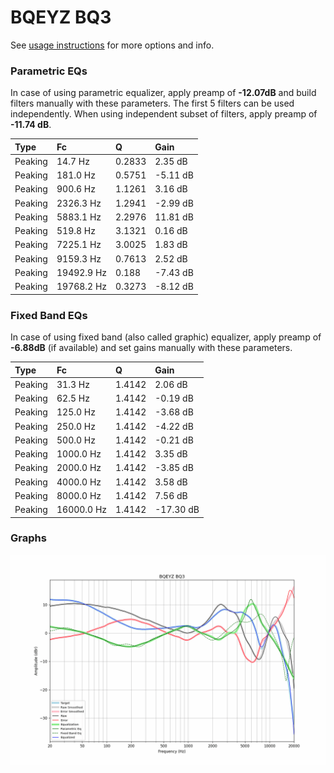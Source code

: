 # BQEYZ BQ3
See [usage instructions](https://github.com/jaakkopasanen/AutoEq#usage) for more options and info.

### Parametric EQs
In case of using parametric equalizer, apply preamp of **-12.07dB** and build filters manually
with these parameters. The first 5 filters can be used independently.
When using independent subset of filters, apply preamp of **-11.74 dB**.

| Type    | Fc         |      Q | Gain     |
|:--------|:-----------|:-------|:---------|
| Peaking | 14.7 Hz    | 0.2833 | 2.35 dB  |
| Peaking | 181.0 Hz   | 0.5751 | -5.11 dB |
| Peaking | 900.6 Hz   | 1.1261 | 3.16 dB  |
| Peaking | 2326.3 Hz  | 1.2941 | -2.99 dB |
| Peaking | 5883.1 Hz  | 2.2976 | 11.81 dB |
| Peaking | 519.8 Hz   | 3.1321 | 0.16 dB  |
| Peaking | 7225.1 Hz  | 3.0025 | 1.83 dB  |
| Peaking | 9159.3 Hz  | 0.7613 | 2.52 dB  |
| Peaking | 19492.9 Hz | 0.188  | -7.43 dB |
| Peaking | 19768.2 Hz | 0.3273 | -8.12 dB |

### Fixed Band EQs
In case of using fixed band (also called graphic) equalizer, apply preamp of **-6.88dB**
(if available) and set gains manually with these parameters.

| Type    | Fc         |      Q | Gain      |
|:--------|:-----------|:-------|:----------|
| Peaking | 31.3 Hz    | 1.4142 | 2.06 dB   |
| Peaking | 62.5 Hz    | 1.4142 | -0.19 dB  |
| Peaking | 125.0 Hz   | 1.4142 | -3.68 dB  |
| Peaking | 250.0 Hz   | 1.4142 | -4.22 dB  |
| Peaking | 500.0 Hz   | 1.4142 | -0.21 dB  |
| Peaking | 1000.0 Hz  | 1.4142 | 3.35 dB   |
| Peaking | 2000.0 Hz  | 1.4142 | -3.85 dB  |
| Peaking | 4000.0 Hz  | 1.4142 | 3.58 dB   |
| Peaking | 8000.0 Hz  | 1.4142 | 7.56 dB   |
| Peaking | 16000.0 Hz | 1.4142 | -17.30 dB |

### Graphs
![](./BQEYZ%20BQ3.png)